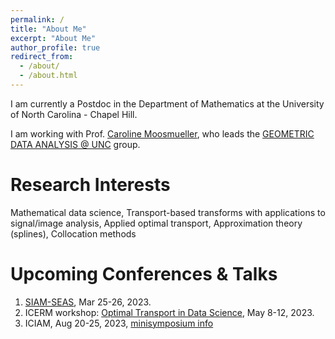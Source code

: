```yaml
---
permalink: /
title: "About Me"
excerpt: "About Me"
author_profile: true
redirect_from: 
  - /about/
  - /about.html
---
```

I am currently a Postdoc in the Department of Mathematics at the University of North Carolina - Chapel Hill.

I am working with Prof. [Caroline Moosmueller](https://math.unc.edu/faculty-member/moosmueller-caroline/), who leads the [GEOMETRIC DATA ANALYSIS @ UNC](https://tarheels.live/cmoosm/) group. 

Research Interests
======
Mathematical data science, Transport-based transforms with applications to signal/image analysis, Applied optimal transport, Approximation theory (splines), Collocation methods

Upcoming Conferences & Talks
======
1. [SIAM-SEAS](https://conference.math.vt.edu/vt-siam-seas/index.html), Mar 25-26, 2023.
1. ICERM workshop: [Optimal Transport in Data Science](https://icerm.brown.edu/topical_workshops/tw-23-otds/), May 8-12, 2023.
2. ICIAM, Aug 20-25, 2023, [minisymposium info](https://iciam2023.org/accepted_ms#00966_Theoretical_and_computational_advances_in_measure_transport)





